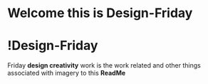 # Welcome this is Design-Friday
# !Design-Friday
Friday **design creativity** work is the work related and other things associated with imagery to this **ReadMe** 
